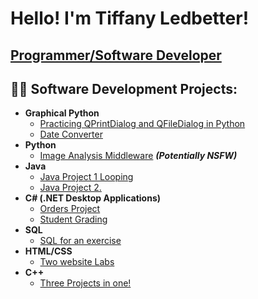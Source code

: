 <h1>Hello! I'm Tiffany Ledbetter! <br/></h1>
<h2>
<a href="https://github.com/Taledbetter">Programmer/Software Developer</a></h2>
<a href="https://www.linkedin.com/in/tiffany-ledbetter-909663225/"></a>
   

<h2>👨‍💻 Software Development Projects:</h2>

- <b>Graphical Python</b>
  - [Practicing QPrintDialog and QFileDialog in Python](https://github.com/Taledbetter/Graphical-Python-Project-1.git)
  - [Date Converter](https://github.com/Taledbetter/Graphical-Python-Project-2.git)
- <b>Python</b>
  - [Image Analysis Middleware](https://github.com/joshmadakor1/4chan-Image-Analysis-Middleware-C964) <b><i>(Potentially NSFW)</b></i>
- <b>Java</b>
  - [Java Project 1 Looping](https://github.com/Taledbetter/Java-Project-1.git)
  - [Java Project 2.](https://github.com/Taledbetter/Java-Project-2..git)
- <b>C# (.NET Desktop Applications)</b>
  - [Orders Project](https://github.com/Taledbetter/C-Project-2.git)
  - [Student Grading](https://github.com/Taledbetter/C-Project-3.git)
- <b>SQL</b>
  - [SQL for an exercise](https://github.com/Taledbetter/SQL-Project.git)
- <b>HTML/CSS</b>
  - [Two website Labs](https://github.com/Taledbetter/HTML-CSS-Projects.git)
- <b>C++</b>
  - [Three Projects in one!](https://github.com/Taledbetter/C-Project-1.git)


<!--
**Taledbetter/Taledbetter** is a ✨ _special_ ✨ repository because its `README.md` (this file) appears on your GitHub profile.

Here are some ideas to get you started:

- 🔭 I’m currently working on ...
- 🌱 I’m currently learning ...
- 👯 I’m looking to collaborate on ...
- 🤔 I’m looking for help with ...
- 💬 Ask me about ...
- 📫 How to reach me: ...
- 😄 Pronouns: ...
- ⚡ Fun fact: ...
-->
